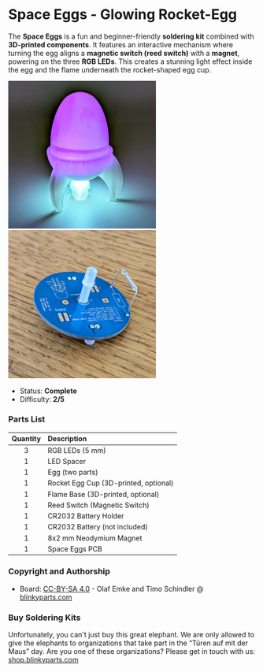 # Space Eggs - Glowing Rocket-Egg

The **Space Eggs** is a fun and beginner-friendly **soldering kit** combined with **3D-printed components**. It features an interactive mechanism where turning the egg aligns a **magnetic switch (reed switch)** with a **magnet**, powering on the three **RGB LEDs**. This creates a stunning light effect inside the egg and the flame underneath the rocket-shaped egg cup.


<img src="manual/images/thumbnail.jpg" width=300px alt="elefant"> <img src="manual/images/PXL_20250306_130519707-EDIT.jpg" width=300px alt="elefant">

- Status: **Complete**
- Difficulty: **2/5**

### Parts List

| Quantity | Description |
|:--------:|:-----------|
| 3 | RGB LEDs (5 mm) |
| 1 | LED Spacer |
| 1 | Egg (two parts) |
| 1 | Rocket Egg Cup (3D-printed, optional) |
| 1 | Flame Base (3D-printed, optional) |
| 1 | Reed Switch (Magnetic Switch) |
| 1 | CR2032 Battery Holder |
| 1 | CR2032 Battery (not included) |
| 1 | 8x2 mm Neodymium Magnet |
| 1 | Space Eggs PCB |

### Copyright and Authorship

- Board: [CC-BY-SA 4.0](https://creativecommons.org/licenses/by-sa/4.0/) - Olaf Emke and Timo Schindler @ [blinkyparts.com](https://shop.blinkyparts.com)

### Buy Soldering Kits
Unfortunately, you can't just buy this great elephant. We are only allowed to give the elephants to organizations that take part in the “Türen auf mit der Maus” day. Are you one of these organizations? Please get in touch with us: [shop.blinkyparts.com](https://shop.blinkyparts.com/de/Space-Eggs-Leuchtender-Loetbausatz-mit-3D-gedrucktem-Raketen-Eierbecher/blink23128)
